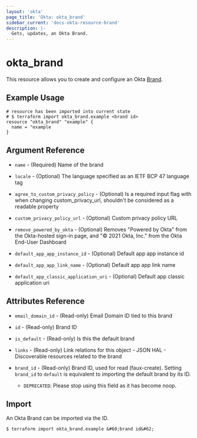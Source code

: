 ```yaml
---
layout: 'okta'
page_title: 'Okta: okta_brand'
sidebar_current: 'docs-okta-resource-brand'
description: |-
  Gets, updates, an Okta Brand.
---
```


# okta_brand

This resource allows you to create and configure an Okta
[Brand](https://developer.okta.com/docs/reference/api/brands/#brand-object).

## Example Usage

```hcl
# resource has been imported into current state
# $ terraform import okta_brand.example <brand id>
resource "okta_brand" "example" {
  name = "example
}
```

## Argument Reference

- `name` - (Required) Name of the brand

- `locale` - (Optional) The language specified as an IETF BCP 47 language tag

- `agree_to_custom_privacy_policy` - (Optional) Is a required input flag with when changing custom_privacy_url, shouldn't be considered as a readable property

- `custom_privacy_policy_url` - (Optional) Custom privacy policy URL

- `remove_powered_by_okta` - (Optional) Removes "Powered by Okta" from the Okta-hosted sign-in page, and "© 2021 Okta, Inc." from the Okta End-User Dashboard

- `default_app_app_instance_id` - (Optional) Default app app instance id

- `default_app_app_link_name` - (Optional) Default app app link name

- `default_app_classic_application_uri` - (Optional) Default app classic application uri

## Attributes Reference

- `email_domain_id` - (Read-only) Email Domain ID tied to this brand

- `id` - (Read-only) Brand ID

- `is_default` - (Read-only) Is this the default brand

- `links` - (Read-only) Link relations for this object - JSON HAL - Discoverable resources related to the brand

- `brand_id` - (Read-only) Brand ID, used for read (faux-create). Setting `brand_id` to `default` is equivalent to importing the default brand by its ID.
  - `DEPRECATED`: Please stop using this field as it has become noop.

## Import

An Okta Brand can be imported via the ID.

```
$ terraform import okta_brand.example &#60;brand id&#62;
```
